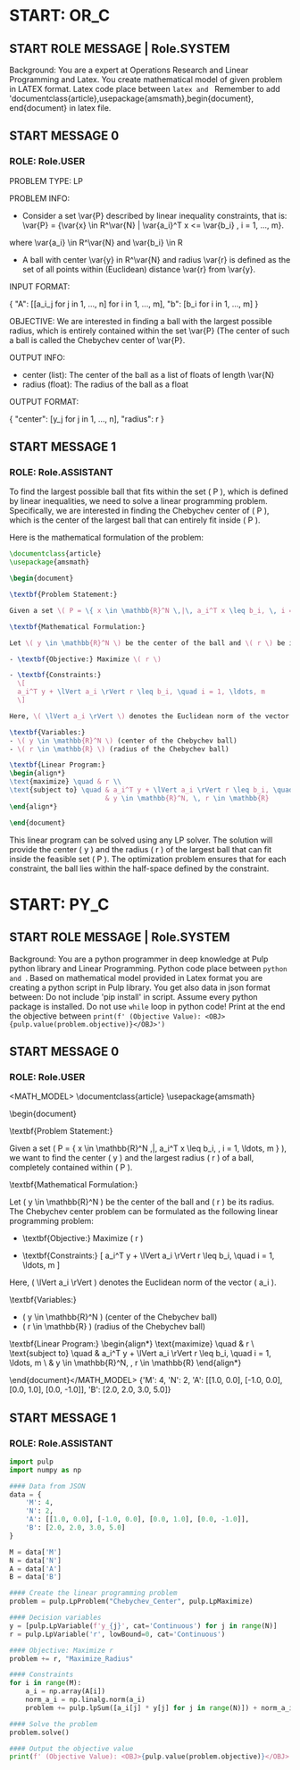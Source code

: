 # START: OR_C 
## START ROLE MESSAGE | Role.SYSTEM 
Background: You are a expert at Operations Research and Linear Programming and Latex. You create mathematical model of given problem in LATEX format. Latex code place between ```latex and ``` Remember to add 'documentclass{article},usepackage{amsmath},begin{document}, end{document} in latex file. 
## START MESSAGE 0 
### ROLE: Role.USER
<DESCRIPTION>

PROBLEM TYPE: LP

PROBLEM INFO: 
- Consider a set \var{P} described by linear inequality constraints, that is:
 \var{P} = {\var{x} \in R^\var{N} | \var{a_i}^T x <= \var{b_i} , i = 1, ..., m}.

where \var{a_i} \in R^\var{N} and \var{b_i} \in R

- A ball with center \var{y} in R^\var{N} and radius \var{r} is defined as the set of all points within (Euclidean) distance \var{r} from \var{y}.


INPUT FORMAT: 

{
    "A": [[a_i_j for j in 1, ..., n] for i in 1, ..., m],
    "b": [b_i for i in 1, ..., m]
}

OBJECTIVE: We are interested in finding a ball with the largest possible radius, which is entirely contained within the set \var{P} (The center of such a ball is called the Chebychev center of \var{P}.

OUTPUT INFO:

- center (list): The center of the ball as a list of floats of length \var{N}
- radius (float): The radius of the ball as a float

OUTPUT FORMAT:

{
    "center": [y_j for j in 1, ..., n],
    "radius": r
}


</DESCRIPTION>


## START MESSAGE 1 
### ROLE: Role.ASSISTANT
To find the largest possible ball that fits within the set \( P \), which is defined by linear inequalities, we need to solve a linear programming problem. Specifically, we are interested in finding the Chebychev center of \( P \), which is the center of the largest ball that can entirely fit inside \( P \).

Here is the mathematical formulation of the problem:

```latex
\documentclass{article}
\usepackage{amsmath}

\begin{document}

\textbf{Problem Statement:}

Given a set \( P = \{ x \in \mathbb{R}^N \,|\, a_i^T x \leq b_i, \, i = 1, \ldots, m \} \), we want to find the center \( y \) and the largest radius \( r \) of a ball, completely contained within \( P \).

\textbf{Mathematical Formulation:}

Let \( y \in \mathbb{R}^N \) be the center of the ball and \( r \) be its radius. The Chebychev center problem can be formulated as the following linear programming problem:

- \textbf{Objective:} Maximize \( r \)

- \textbf{Constraints:}
  \[
  a_i^T y + \lVert a_i \rVert r \leq b_i, \quad i = 1, \ldots, m
  \]

Here, \( \lVert a_i \rVert \) denotes the Euclidean norm of the vector \( a_i \).

\textbf{Variables:} 
- \( y \in \mathbb{R}^N \) (center of the Chebychev ball)
- \( r \in \mathbb{R} \) (radius of the Chebychev ball)

\textbf{Linear Program:}
\begin{align*}
\text{maximize} \quad & r \\
\text{subject to} \quad & a_i^T y + \lVert a_i \rVert r \leq b_i, \quad i = 1, \ldots, m \\
                        & y \in \mathbb{R}^N, \, r \in \mathbb{R}
\end{align*}

\end{document}
```

This linear program can be solved using any LP solver. The solution will provide the center \( y \) and the radius \( r \) of the largest ball that can fit inside the feasible set \( P \). The optimization problem ensures that for each constraint, the ball lies within the half-space defined by the constraint.

# START: PY_C 
## START ROLE MESSAGE | Role.SYSTEM 
Background: You are a python programmer in deep knowledge at Pulp python library and Linear Programming. Python code place between ```python and ```. Based on mathematical model provided in Latex format you are creating a python script in Pulp library. You get also data in json format between: <DATA></DATA> Do not include 'pip install' in script. Assume every python package is installed. Do not use `while` loop in python code! Print at the end the objective between <OBJ></OBJ> `print(f' (Objective Value): <OBJ>{pulp.value(problem.objective)}</OBJ>')` 
## START MESSAGE 0 
### ROLE: Role.USER
<MATH_MODEL>
\documentclass{article}
\usepackage{amsmath}

\begin{document}

\textbf{Problem Statement:}

Given a set \( P = \{ x \in \mathbb{R}^N \,|\, a_i^T x \leq b_i, \, i = 1, \ldots, m \} \), we want to find the center \( y \) and the largest radius \( r \) of a ball, completely contained within \( P \).

\textbf{Mathematical Formulation:}

Let \( y \in \mathbb{R}^N \) be the center of the ball and \( r \) be its radius. The Chebychev center problem can be formulated as the following linear programming problem:

- \textbf{Objective:} Maximize \( r \)

- \textbf{Constraints:}
  \[
  a_i^T y + \lVert a_i \rVert r \leq b_i, \quad i = 1, \ldots, m
  \]

Here, \( \lVert a_i \rVert \) denotes the Euclidean norm of the vector \( a_i \).

\textbf{Variables:} 
- \( y \in \mathbb{R}^N \) (center of the Chebychev ball)
- \( r \in \mathbb{R} \) (radius of the Chebychev ball)

\textbf{Linear Program:}
\begin{align*}
\text{maximize} \quad & r \\
\text{subject to} \quad & a_i^T y + \lVert a_i \rVert r \leq b_i, \quad i = 1, \ldots, m \\
                        & y \in \mathbb{R}^N, \, r \in \mathbb{R}
\end{align*}

\end{document}</MATH_MODEL>
<DATA>
{'M': 4, 'N': 2, 'A': [[1.0, 0.0], [-1.0, 0.0], [0.0, 1.0], [0.0, -1.0]], 'B': [2.0, 2.0, 3.0, 5.0]}</DATA>


## START MESSAGE 1 
### ROLE: Role.ASSISTANT
```python
import pulp
import numpy as np

#### Data from JSON
data = {
    'M': 4, 
    'N': 2, 
    'A': [[1.0, 0.0], [-1.0, 0.0], [0.0, 1.0], [0.0, -1.0]], 
    'B': [2.0, 2.0, 3.0, 5.0]
}

M = data['M']
N = data['N']
A = data['A']
B = data['B']

#### Create the linear programming problem
problem = pulp.LpProblem("Chebychev_Center", pulp.LpMaximize)

#### Decision variables
y = [pulp.LpVariable(f'y_{j}', cat='Continuous') for j in range(N)]
r = pulp.LpVariable('r', lowBound=0, cat='Continuous')

#### Objective: Maximize r
problem += r, "Maximize_Radius"

#### Constraints
for i in range(M):
    a_i = np.array(A[i])
    norm_a_i = np.linalg.norm(a_i)
    problem += pulp.lpSum([a_i[j] * y[j] for j in range(N)]) + norm_a_i * r <= B[i], f"Constraint_{i}"

#### Solve the problem
problem.solve()

#### Output the objective value
print(f' (Objective Value): <OBJ>{pulp.value(problem.objective)}</OBJ>')
```


